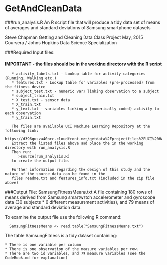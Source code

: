 # GetAndCleanData


###run_analysis.R 
An R script file that will produce a tidy data set of means of averages and standard deviations of Samsung smartphone datasets

Steve Chapman
Getting and Cleaning Data Class Project  May, 2015
Coursera / Johns Hopkins Data Science Specialization

###Required Input files:
#### IMPORTANT - the files should be in the working directory with the R script 

       * activity_labels.txt - Lookup table for activity categories (Running, Walking etc.)
       * features.txt - Lookup table for variables (pre-processed) from the fitness device
       * subject_test.txt - numeric vars linking observation to a subject
       * subject_train.txt  
       * X_test.txt - sensor data
       * X_train.txt
       * y_text.txt - variables linking a (numerically coded) activity to each observation
       * y_train.txt 
      
       The files are available UCI Machine Learning Repository at the following link:
       https://d396qusza40orc.cloudfront.net/getdata%2Fprojectfiles%2FUCI%20HAR%20Dataset.zip
       Extract the listed files above and place the in the working directory with run_analysis.R
       Then run:
          >source(run_analysis.R) 
       to create the output file.
       
       Further information regarding the design of this study and the nature of the source data can be found in the
       files readme.txt and features_info.txt (included in the zip file above)

###Output File: SamsungFitnessMeans.txt
       A file containing 180 rows of means derived from Samsung smartwatch accelerometer
       and gyroscope data (30 subjects * 6 different measurement activities), and 79
       means of average and standard deviation data.
       
To examine the output file use the following R command:

      SamsungFitnessMeans <- read.table("SamsungFitnessMeans.txt")
      
The table SamsungFitness is a tidy dataset containing:

    * There is one variable per column
    * There is one observation of the measure variables per row.
    * There are two id variables, and 79 measure variables (see the CodeBook.md for explanation)

       


